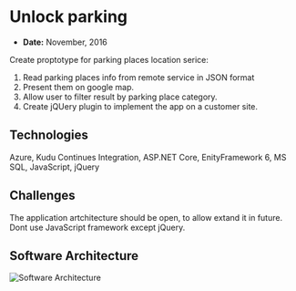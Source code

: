 # Unlock parking

 - **Date:** November, 2016

Create proptotype for parking places location serice:

 1. Read parking places info from remote service in JSON format
 2. Present them on google map.
 3. Allow user to filter result by parking place category.
 4. Create jQUery plugin to implement the app on a customer site.

## Technologies
Azure, Kudu Continues Integration, ASP.NET Core, EnityFramework 6, MS SQL, JavaScript, jQuery

## Challenges

The application artchitecture should be open, to allow extand it in future. Dont use JavaScript framework except jQuery.

## Software Architecture
![Software Architecture](unlock-parking.png)
